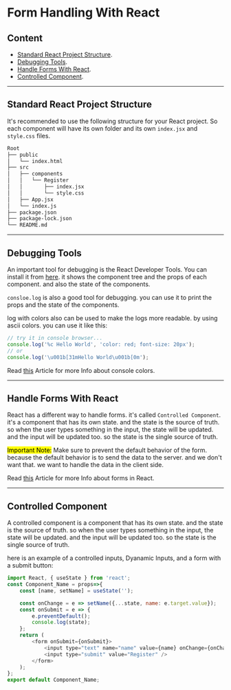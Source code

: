 # Form Handling With React

## Content
- [Standard React Project Structure](#standard-react-project-structure).
- [Debugging Tools](#debugging-tools).
- [Handle Forms With React](#handle-forms-with-react).
- [Controlled Component](#controlled-component).

<hr />

## Standard React Project Structure
It's recommended to use the following structure for your React project. So each component will have its own folder and its own `index.jsx` and `style.css` files.
```bash
Root
├── public
│   └── index.html
├── src
│   ├── components
│   │   └── Register
│   │       ├── index.jsx
│   │       └── style.css
│   ├── App.jsx
│   └── index.js
├── package.json
├── package-lock.json
└── README.md
```

<hr />

## Debugging Tools
An important tool for debugging is the React Developer Tools. You can install it from [here](https://chrome.google.com/webstore/detail/react-developer-tools/fmkadmapgofadopljbjfkapdkoienihi?hl=en). it shows the component tree and the props of each component. and also the state of the components.

`consloe.log` is also a good tool for debugging. you can use it to print the props and the state of the components.

log with colors also can be used to make the logs more readable. by using ascii colors. you can use it like this:
```javascript
// try it in console browser...
console.log('%c Hello World', 'color: red; font-size: 20px');
// or
console.log('\u001b[31mHello World\u001b[0m');
```

Read [this](https://stackoverflow.com/questions/9781218/how-to-change-node-jss-console-font-color) Article for more Info about console colors.

<hr />

## Handle Forms With React
React has a different way to handle forms. it's called `Controlled Component`. it's a component that has its own state. and the state is the source of truth. so when the user types something in the input, the state will be updated. and the input will be updated too. so the state is the single source of truth.

<mark>Important Note:</mark> Make sure to prevent the default behavior of the form. because the default behavior is to send the data to the server. and we don't want that. we want to handle the data in the client side.

Read [this](https://reactjs.org/docs/forms.html) Article for more Info about forms in React.

<hr />

## Controlled Component
A controlled component is a component that has its own state. and the state is the source of truth. so when the user types something in the input, the state will be updated. and the input will be updated too. so the state is the single source of truth.

here is an example of a controlled inputs, Dyanamic Inputs, and a form with a submit button:
```javascript
import React, { useState } from 'react';
const Component_Name = props=>{
    const [name, setName] = useState('');

    const onChange = e => setName({...state, name: e.target.value});
    const onSubmit = e => {
        e.preventDefault();
        console.log(state);
    };
    return (
        <form onSubmit={onSubmit}>
            <input type="text" name="name" value={name} onChange={onChange} />
            <input type="submit" value="Register" />
        </form>
    );
};
export default Component_Name;
```